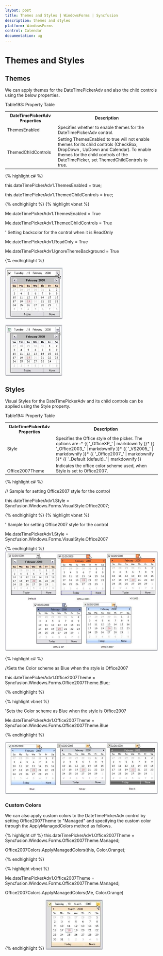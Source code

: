 ```yaml
---
layout: post
title: Themes and Styles | WindowsForms | Syncfusion
description: themes and styles
platform: WindowsForms
control: Calendar
documentation: ug
---
```

# Themes and Styles

## Themes

We can apply themes for the DateTimePickerAdv and also the child controls using the below properties.

Table193: Property Table

<table>
<tr>
<th>
DateTimePickerAdv Properties</th><th>
Description</th></tr>
<tr>
<td>
ThemesEnabled</td><td>
Specifies whether to enable themes for the DateTimePickerAdv control.</td></tr>
<tr>
<td>
ThemedChildControls</td><td>
Setting ThemesEnabled to true will not enable themes for its child controls (CheckBox, DropDown , UpDown and Calendar). To enable themes for the child controls of the DateTimePicker, set ThemedChildControls to true.</td></tr>
</table>




{% highlight c#  %}

this.dateTimePickerAdv1.ThemesEnabled = true;

this.dateTimePickerAdv1.ThemedChildControls = true;

{% endhighlight   %}
{% highlight vbnet  %}





Me.dateTimePickerAdv1.ThemesEnabled = True

Me.dateTimePickerAdv1.ThemedChildControls = True



' Setting backcolor for the control when it is ReadOnly

Me.dateTimePickerAdv1.ReadOnly = True

Me.dateTimePickerAdv1.IgnoreThemeBackground = True

{% endhighlight   %}

![](Calendar_Images/Overview_img213.jpeg)



![](Calendar_Images/Overview_img214.jpeg) 



## Styles

Visual Styles for the DateTimePickerAdv and its child controls can be applied using the Style property. 

Table194: Property Table

<table>
<tr>
<th>
DateTimePickerAdv Properties</th><th>
Description</th></tr>
<tr>
<td>
Style</td><td>
Specifies the Office style of the picker. The options are :* {{ '_OfficeXP_'  | markdownify }}* {{ '_Office2003_'  | markdownify }}* {{ '_VS2005_' | markdownify }}* {{ '_Office2007_'  | markdownify }}* {{ '_Default (default)_' | markdownify }}</td></tr>
<tr>
<td>
<br>Office2007Theme</td><td>
Indicates the office color scheme used, when Style is set to Office2007.</td></tr>
</table>



{% highlight c#  %}


// Sample for setting Office2007 style for the control

this.dateTimePickerAdv1.Style = Syncfusion.Windows.Forms.VisualStyle.Office2007;



{% endhighlight   %}
{% highlight vbnet  %}



' Sample for setting Office2007 style for the control

Me.dateTimePickerAdv1.Style = Syncfusion.Windows.Forms.VisualStyle.Office2007


{% endhighlight   %}
![](Calendar_Images/Overview_img215.jpeg) 







{% highlight c#  %}

//Sets the Color scheme as Blue when the style is Office2007

this.dateTimePickerAdv1.Office2007Theme = Syncfusion.Windows.Forms.Office2007Theme.Blue;



{% endhighlight   %}

{% highlight vbnet  %}

'Sets the Color scheme as Blue when the style is Office2007

Me.dateTimePickerAdv1.Office2007Theme = Syncfusion.Windows.Forms.Office2007Theme.Blue

{% endhighlight   %}

![](Calendar_Images/Overview_img216.jpeg) 



### Custom Colors

We can also apply custom colors to the DateTimePickerAdv control by setting Office2007Theme to "Managed" and specifying the custom color through the ApplyManagedColors method as follows.




{% highlight c#  %}
this.dateTimePickerAdv1.Office2007Theme = Syncfusion.Windows.Forms.Office2007Theme.Managed;

Office2007Colors.ApplyManagedColors(this, Color.Orange);

{% endhighlight   %}

{% highlight vbnet  %}



Me.dateTimePickerAdv1.Office2007Theme = Syncfusion.Windows.Forms.Office2007Theme.Managed;

Office2007Colors.ApplyManagedColors(Me, Color.Orange)


{% endhighlight   %}
![](Calendar_Images/Overview_img217.jpeg) 


